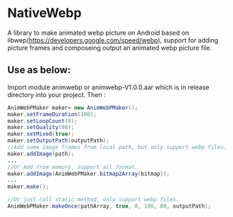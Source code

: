 # NativeWebp
A library to make animated webp picture on Android based on libwep(https://developers.google.com/speed/webp), support for adding 
picture frames and composeing output an animated webp picture file.</br>

## Use as below:
Import module animwebp or animwebp-V1.0.0.aar which is in release directory into your project. Then : </br>
```Java
AnimWebPMaker maker= new AnimWebPMaker();
maker.setFrameDuration(100);
maker.setLoopCount(0);
maker.setQuality(80);
maker.setMixed(true);
maker.setOutputPath(outputPath);
//Add some image frames from local path, but only support webp files.
maker.addImage(path);
...
//Or Add from memory, support all format.
maker.addImage(AnimWebPMaker.bitmap2Array(bitmap));
...
maker.make();

//Or just call static method, only support webp files.
AnimWebPMaker.makeOnce(pathArray, true, 0, 100, 80, outputPath);
```
